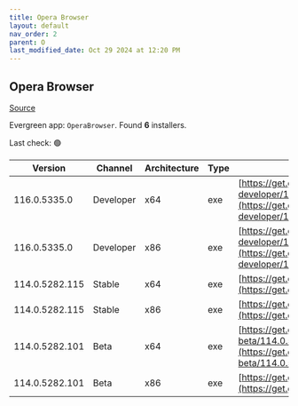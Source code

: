 ```yaml
---
title: Opera Browser
layout: default
nav_order: 2
parent: O
last_modified_date: Oct 29 2024 at 12:20 PM
---
```


## Opera Browser

[Source](https://www.opera.com/browsers/opera)

Evergreen app: `OperaBrowser`. Found **6** installers.

Last check: 🟢

| Version        | Channel   | Architecture | Type | URI                                                                                                                                                                                                                    |
| -------------- | --------- | ------------ | ---- | ---------------------------------------------------------------------------------------------------------------------------------------------------------------------------------------------------------------------- |
| 116.0.5335.0   | Developer | x64          | exe  | [https://get.geo.opera.com/pub/opera-developer/116.0.5335.0/win/Opera_Developer_116.0.5335.0_Setup_x64.exe](https://get.geo.opera.com/pub/opera-developer/116.0.5335.0/win/Opera_Developer_116.0.5335.0_Setup_x64.exe) |
| 116.0.5335.0   | Developer | x86          | exe  | [https://get.geo.opera.com/pub/opera-developer/116.0.5335.0/win/Opera_Developer_116.0.5335.0_Setup.exe](https://get.geo.opera.com/pub/opera-developer/116.0.5335.0/win/Opera_Developer_116.0.5335.0_Setup.exe)         |
| 114.0.5282.115 | Stable    | x64          | exe  | [https://get.geo.opera.com/pub/opera/desktop/114.0.5282.115/win/Opera_114.0.5282.115_Setup_x64.exe](https://get.geo.opera.com/pub/opera/desktop/114.0.5282.115/win/Opera_114.0.5282.115_Setup_x64.exe)                 |
| 114.0.5282.115 | Stable    | x86          | exe  | [https://get.geo.opera.com/pub/opera/desktop/114.0.5282.115/win/Opera_114.0.5282.115_Setup.exe](https://get.geo.opera.com/pub/opera/desktop/114.0.5282.115/win/Opera_114.0.5282.115_Setup.exe)                         |
| 114.0.5282.101 | Beta      | x64          | exe  | [https://get.geo.opera.com/pub/opera-beta/114.0.5282.101/win/Opera_beta_114.0.5282.101_Setup_x64.exe](https://get.geo.opera.com/pub/opera-beta/114.0.5282.101/win/Opera_beta_114.0.5282.101_Setup_x64.exe)             |
| 114.0.5282.101 | Beta      | x86          | exe  | [https://get.geo.opera.com/pub/opera-beta/114.0.5282.101/win/Opera_beta_114.0.5282.101_Setup.exe](https://get.geo.opera.com/pub/opera-beta/114.0.5282.101/win/Opera_beta_114.0.5282.101_Setup.exe)                     |
